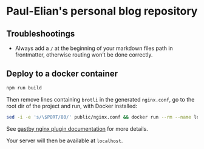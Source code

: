 # Paul-Elian's personal blog repository

## Troubleshootings

- Always add a `/` at the beginning of your markdown files path in frontmatter, otherwise routing won't be done correctly.

## Deploy to a docker container

~~~bash
npm run build
~~~

Then remove lines containing `brotli` in the generated `nginx.conf`, go to the root dir of the project and run, with Docker installed:

~~~bash
sed -i -e 's/\$PORT/80/' public/nginx.conf && docker run --rm --name local_nginx -v "$PWD/public/nginx.conf:/etc/nginx/nginx.conf" -v "$PWD/public:/etc/nginx/html" -p 80:80 -it nginx:latest
~~~

See [gastby nginx plugin documentation](https://www.gatsbyjs.com/plugins/@vtex/gatsby-plugin-nginx/) for more details.

Your server will then be available at `localhost`.
